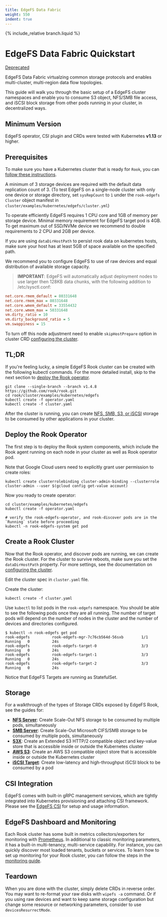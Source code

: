 ```yaml
---
title: EdgeFS Data Fabric
weight: 550
indent: true
---
```


{% include_relative branch.liquid %}

# EdgeFS Data Fabric Quickstart

[Deprecated](https://github.com/rook/rook/issues/5823#issuecomment-703834989)

EdgeFS Data Fabric virtualzing common storage protocols and enables multi-cluster, multi-region data flow topologies.

This guide will walk you through the basic setup of a EdgeFS cluster namespaces and enable you to consume S3 object, NFS/SMB file access, and iSCSI block storage
from other pods running in your cluster, in decentralized ways.

## Minimum Version

EdgeFS operator, CSI plugin and CRDs were tested with Kubernetes **v1.13** or higher.

## Prerequisites

To make sure you have a Kubernetes cluster that is ready for `Rook`, you can [follow these instructions](k8s-pre-reqs.md).

A minimum of 3 storage devices are required with the default data replication count of 3. (To test EdgeFS on a single-node cluster with only one device or storage directory, set `sysRepCount` to `1` under the `rook-edgefs` `Cluster` object manifest in `cluster/examples/kubernetes/edgefs/cluster.yml`)

To operate efficiently EdgeFS requires 1 CPU core and 1GB of memory per storage device. Minimal memory requirement for EdgeFS target pod is 4GB. To get maximum out of SSD/NVMe device we recommend to double requirements to 2 CPU and 2GB per device.

If you are using `dataDirHostPath` to persist rook data on kubernetes hosts, make sure your host has at least 5GB of space available on the specified path.

We recommend you to configure EdgeFS to use of raw devices and equal distribution of available storage capacity.

> **IMPORTANT**: EdgeFS will automatically adjust deployment nodes to use larger then 128KB data chunks, with the following addition to /etc/sysctl.conf:

```ini
net.core.rmem_default = 80331648
net.core.rmem_max = 80331648
net.core.wmem_default = 33554432
net.core.wmem_max = 50331648
vm.dirty_ratio = 10
vm.dirty_background_ratio = 5
vm.swappiness = 15
```

To turn off this node adjustment need to enable `skipHostPrepare` option in cluster CRD [configuring the cluster](edgefs-cluster-crd.md).

## TL;DR

If you're feeling lucky, a simple EdgeFS Rook cluster can be created with the following kubectl commands. For the more detailed install, skip to the next section to [deploy the Rook operator](#deploy-the-rook-operator).

```console
git clone --single-branch --branch v1.4.8 https://github.com/rook/rook.git
cd rook/cluster/examples/kubernetes/edgefs
kubectl create -f operator.yaml
kubectl create -f cluster.yaml
```

After the cluster is running, you can create [NFS, SMB, S3, or iSCSI](#storage) storage to be consumed by other applications in your cluster.

## Deploy the Rook Operator

The first step is to deploy the Rook system components, which include the Rook agent running on each node in your cluster as well as Rook operator pod.

Note that Google Cloud users need to explicitly grant user permission to create roles:

```console
kubectl create clusterrolebinding cluster-admin-binding --clusterrole cluster-admin --user $(gcloud config get-value account)
```

Now you ready to create operator:

```console
cd cluster/examples/kubernetes/edgefs
kubectl create -f operator.yaml

# verify the rook-edgefs-operator, and rook-discover pods are in the `Running` state before proceeding
kubectl -n rook-edgefs-system get pod
```

## Create a Rook Cluster

Now that the Rook operator, and discover pods are running, we can create the Rook cluster. For the cluster to survive reboots,
make sure you set the `dataDirHostPath` property. For more settings, see the documentation on [configuring the cluster](edgefs-cluster-crd.md).

Edit the cluster spec in `cluster.yaml` file.

Create the cluster:

```console
kubectl create -f cluster.yaml
```

Use `kubectl` to list pods in the `rook-edgefs` namespace. You should be able to see the following pods once they are all running.
The number of target pods will depend on the number of nodes in the cluster and the number of devices and directories configured.

```console
$ kubectl -n rook-edgefs get pod
rook-edgefs          rook-edgefs-mgr-7c76cb564d-56sxb        1/1     Running   0          24s
rook-edgefs          rook-edgefs-target-0                    3/3     Running   0          24s
rook-edgefs          rook-edgefs-target-1                    3/3     Running   0          24s
rook-edgefs          rook-edgefs-target-2                    3/3     Running   0          24s
```

Notice that EdgeFS Targets are running as StatefulSet.

## Storage

For a walkthrough of the types of Storage CRDs exposed by EdgeFS Rook, see the guides for:

* **[NFS Server](edgefs-nfs-crd.md)**: Create Scale-Out NFS storage to be consumed by multiple pods, simultaneously
* **[SMB Server](edgefs-smb-crd.md)**: Create Scale-Out Microsoft CIFS/SMB storage to be consumed by multiple pods, simultaneously
* **[S3X](edgefs-s3x-crd.md)**: Create an Extended S3 HTTP/2 compatible object and key-value store that is accessible inside or outside the Kubernetes cluster
* **[AWS S3](edgefs-s3-crd.md)**: Create an AWS S3 compatible object store that is accessible inside or outside the Kubernetes cluster
* **[iSCSI Target](edgefs-iscsi-crd.md)**: Create low-latency and high-throughput iSCSI block to be consumed by a pod

## CSI Integration

EdgeFS comes with built-in gRPC management services, which are tightly integrated into Kubernetes provisioning and attaching CSI framework. Please see the [EdgeFS CSI](edgefs-csi.md) for setup and usage information.

## EdgeFS Dashboard and Monitoring

Each Rook cluster has some built in metrics collectors/exporters for monitoring with [Prometheus](https://prometheus.io/).
In additional to classic monitoring parameters, it has a built-in multi-tenancy, multi-service capability. For instance, you can quickly discover most loaded tenants, buckets or services.
To learn how to set up monitoring for your Rook cluster, you can follow the steps in the [monitoring guide](./edgefs-monitoring.md).

## Teardown

When you are done with the cluster, simply delete CRDs in reverse order. You may want to re-format your raw disks with `wipefs -a` command. Or if you using raw devices and want to keep same storage configuration but change some resource or networking parameters, consider to use `devicesResurrectMode`.
